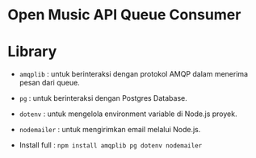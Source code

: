 # Open Music API Queue Consumer

# Library
- `amqplib` : untuk berinteraksi dengan protokol AMQP dalam menerima pesan dari queue.
- `pg` : untuk berinteraksi dengan Postgres Database.
- `dotenv` : untuk mengelola environment variable di Node.js proyek.
- `nodemailer` : untuk mengirimkan email melalui Node.js.

- Install full : `npm install amqplib pg dotenv nodemailer`